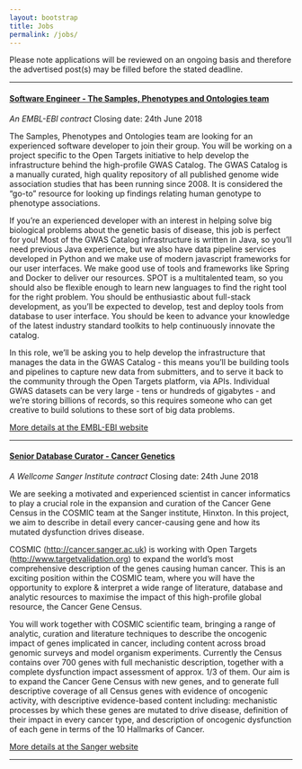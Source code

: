 ```yaml
---
layout: bootstrap
title: Jobs
permalink: /jobs/
---
```


Please note applications will be reviewed on an ongoing basis and therefore the advertised post(s) may be filled before the stated deadline. 


***
#### [Software Engineer - The Samples, Phenotypes and Ontologies team](https://www.embl.de/jobs/searchjobs/index.php?ref=EBI_01229)
*An EMBL-EBI contract*
Closing date: 24th June 2018

The Samples, Phenotypes and Ontologies team are looking for an experienced software developer to join their group. You will be working on a project specific to the Open Targets initiative to help develop the infrastructure behind the high-profile GWAS Catalog. The GWAS Catalog is a manually curated, high quality repository of all published genome wide association studies that has been running since 2008. It is considered the “go-to” resource for looking up findings relating human genotype to phenotype associations.

If you’re an experienced developer with an interest in helping solve big biological problems about the genetic basis of disease, this job is perfect for you! Most of the GWAS Catalog infrastructure is written in Java, so you’ll need previous Java experience, but we also have data pipeline services developed in Python and we make use of modern javascript frameworks for our user interfaces. We make good use of tools and frameworks like Spring and Docker to deliver our resources. SPOT is a multitalented team, so you should also be flexible enough to learn new languages to find the right tool for the right problem. You should be enthusiastic about full-stack development, as you’ll be expected to develop, test and deploy tools from database to user interface. You should be keen to advance your knowledge of the latest industry standard toolkits to help continuously innovate the catalog.

In this role, we’ll be asking you to help develop the infrastructure that manages the data in the GWAS Catalog - this means you’ll be building tools and pipelines to capture new data from submitters, and to serve it back to the community through the Open Targets platform, via APIs. Individual GWAS datasets can be very large - tens or hundreds of gigabytes - and we’re storing billions of records, so this requires someone who can get creative to build solutions to these sort of big data problems.

[More details at the EMBL-EBI website](https://www.embl.de/jobs/searchjobs/index.php?ref=EBI_01229)


***
#### [Senior Database Curator - Cancer Genetics](https://jobs.sanger.ac.uk/wd/plsql/wd_portal.show_job?p_web_site_id=1764&p_web_page_id=352145)
*A Wellcome Sanger Institute contract*
Closing date: 24th June 2018

We are seeking a motivated and experienced scientist in cancer informatics to play a crucial role in the expansion and curation of the Cancer Gene Census in the COSMIC team at the Sanger institute, Hinxton. In this project, we aim to describe in detail every cancer-causing gene and how its mutated dysfunction drives disease.

COSMIC (http://cancer.sanger.ac.uk) is working with Open Targets (http://www.targetvalidation.org) to expand the world’s most comprehensive description of the genes causing human cancer. This is an exciting position within the COSMIC team, where you will have the opportunity to explore & interpret a wide range of literature, database and analytic resources to maximise the impact of this high-profile global resource, the Cancer Gene Census.

You will work together with COSMIC scientific team, bringing a range of analytic, curation and literature techniques to describe the oncogenic impact of genes implicated in cancer, including content across broad genomic surveys and model organism experiments. Currently the Census contains over 700 genes with full mechanistic description, together with a complete dysfunction impact assessment of approx. 1/3 of them. Our aim is to expand the Cancer Gene Census with new genes, and to generate full descriptive coverage of all Census genes with evidence of oncogenic activity, with descriptive evidence-based content including: mechanistic processes by which these genes are mutated to drive disease, definition of their impact in every cancer type, and description of oncogenic dysfunction of each gene in terms of the 10 Hallmarks of Cancer.

[More details at the Sanger website](https://jobs.sanger.ac.uk/wd/plsql/wd_portal.show_job?p_web_site_id=1764&p_web_page_id=352145)


***


